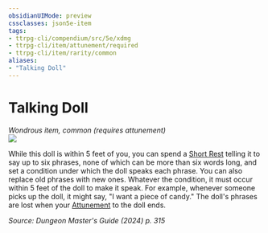 ```yaml
---
obsidianUIMode: preview
cssclasses: json5e-item
tags:
- ttrpg-cli/compendium/src/5e/xdmg
- ttrpg-cli/item/attunement/required
- ttrpg-cli/item/rarity/common
aliases: 
- "Talking Doll"
---
```

# Talking Doll
*Wondrous item, common (requires attunement)*  
![](Mechanics/items/img/talking-doll.webp#right)


While this doll is within 5 feet of you, you can spend a [Short Rest](Mechanics/rules/variant-rules/short-rest-xphb.md) telling it to say up to six phrases, none of which can be more than six words long, and set a condition under which the doll speaks each phrase. You can also replace old phrases with new ones. Whatever the condition, it must occur within 5 feet of the doll to make it speak. For example, whenever someone picks up the doll, it might say, "I want a piece of candy." The doll's phrases are lost when your [Attunement](Mechanics/rules/variant-rules/attunement-xphb.md) to the doll ends.

*Source: Dungeon Master's Guide (2024) p. 315*